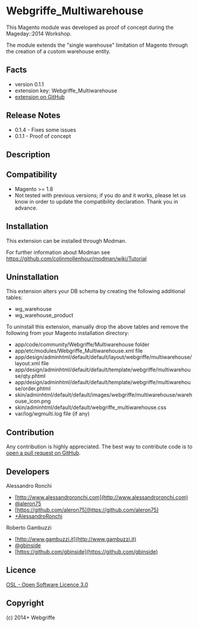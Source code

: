 Webgriffe_Multiwarehouse
========================
This Magento module was developed as proof of concept during the Mageday::2014 Workshop.

The module extends the "single warehouse" limitation of Magento through the
creation of a custom warehouse entity.

Facts
-----
- version 0.1.1
- extension key: Webgriffe_Multiwarehouse
- [extension on GitHub](https://github.com/webgriffe/Webgriffe_Multiwarehouse)

Release Notes
-------------
- 0.1.4 - Fixes some issues
- 0.1.1 - Proof of concept

Description
-----------


Compatibility
-------------
- Magento >= 1.8
- Not tested with previous versions; if you do and it works, please let us know in order to update the compatibility declaration. Thank you in advance.

Installation
------------
This extension can be installed through Modman.

For further information about Modman see https://github.com/colinmollenhour/modman/wiki/Tutorial

Uninstallation
--------------
This extension alters your DB schema by creating the following additional tables:

* <prefix>wg_warehouse
* <prefix>wg_warehouse_product

To uninstall this extension, manually drop the above tables and remove the
following from your Magento installation directory:

* app/code/community/Webgriffe/Multiwarehouse folder
* app/etc/modules/Webgriffe_Multiwarehouse.xml file
* app/design/adminhtml/default/default/layout/webgriffe/multiwarehouse/layout.xml file
* app/design/adminhtml/default/default/template/webgriffe/multiwarehouse/qty.phtml
* app/design/adminhtml/default/default/template/webgriffe/multiwarehouse/order.phtml
* skin/adminhtml/default/default/images/webgriffe/multiwarehouse/warehouse_icon.png
* skin/adminhtml/default/default/webgriffe_multiwarehouse.css
* var/log/wgmulti.log file (if any)

Contribution
------------
Any contribution is highly appreciated. The best way to contribute code is to [open a pull request on GitHub](https://help.github.com/articles/using-pull-requests).

Developers
----------
Alessandro Ronchi

- [http://www.alessandroronchi.com](http://www.alessandroronchi.com)
- [@aleron75](https://twitter.com/aleron75)
- [https://github.com/aleron75](https://github.com/aleron75)
- [+AlessandroRonchi](https://plus.google.com/+AlessandroRonchi)

Roberto Gambuzzi

- [http://www.gambuzzi.it](http://www.gambuzzi.it)
- [@gbinside](https://twitter.com/gbinside)
- [https://github.com/gbinside](https://github.com/gbinside)

Licence
-------
[OSL - Open Software Licence 3.0](http://opensource.org/licenses/osl-3.0.php)

Copyright
---------
(c) 2014+ Webgriffe
